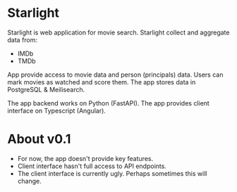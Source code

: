 # Starlight

Starlight is web application for movie search.
Starlight collect and aggregate data from:

- IMDb
- TMDb

App provide access to movie data and person (principals) data. Users can mark movies as watched and score them. The app stores data in PostgreSQL & Meilisearch.

The app backend works on Python (FastAPI). The app provides client interface on Typescript (Angular).

# About v0.1

- For now, the app doesn't provide key features.
- Client interface hasn't full access to API endpoints.
- The client interface is currently ugly. Perhaps sometimes this will change.
